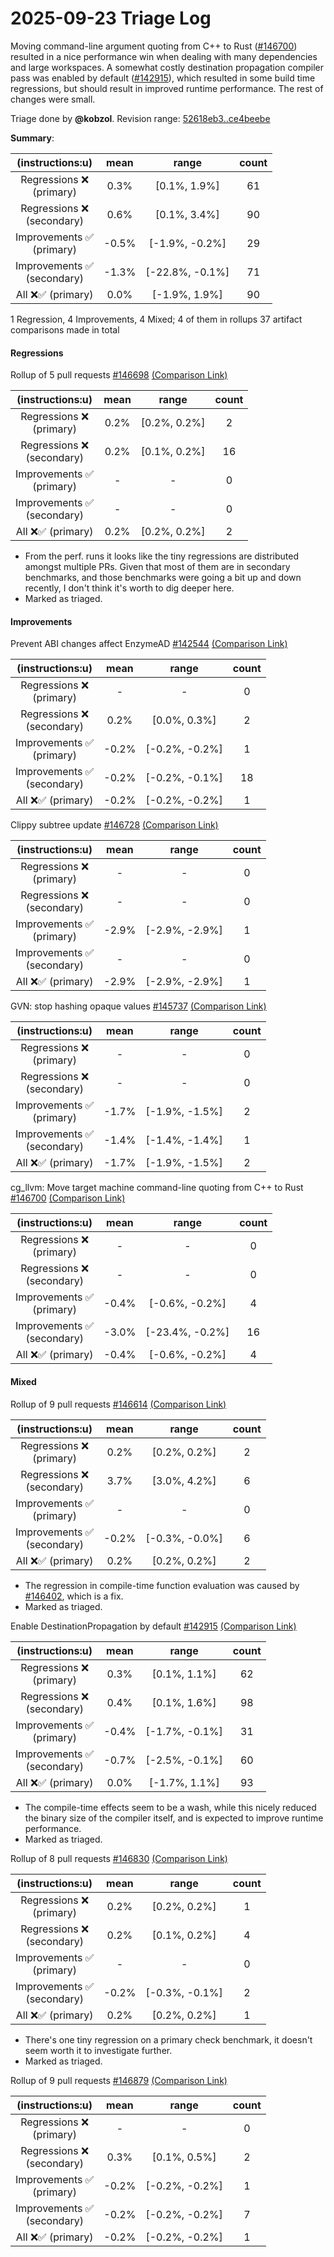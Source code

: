 # 2025-09-23 Triage Log

Moving command-line argument quoting from C++ to Rust ([#146700](https://github.com/rust-lang/rust/pull/146700)) resulted in a nice performance
win when dealing with many dependencies and large workspaces. A somewhat costly destination propagation
compiler pass was enabled by default ([#142915](https://github.com/rust-lang/rust/pull/142915)), which resulted in some build time regressions,
but should result in improved runtime performance. The rest of changes were small.

Triage done by **@kobzol**.
Revision range: [52618eb3..ce4beebe](https://perf.rust-lang.org/?start=52618eb338609df44978b0ca4451ab7941fd1c7a&end=ce4beebecb77821734079cff47d8af08f9f27f11&absolute=false&stat=instructions%3Au)

**Summary**:

| (instructions:u)                   | mean  | range           | count |
|:----------------------------------:|:-----:|:---------------:|:-----:|
| Regressions ❌ <br /> (primary)    | 0.3%  | [0.1%, 1.9%]    | 61    |
| Regressions ❌ <br /> (secondary)  | 0.6%  | [0.1%, 3.4%]    | 90    |
| Improvements ✅ <br /> (primary)   | -0.5% | [-1.9%, -0.2%]  | 29    |
| Improvements ✅ <br /> (secondary) | -1.3% | [-22.8%, -0.1%] | 71    |
| All ❌✅ (primary)                 | 0.0%  | [-1.9%, 1.9%]   | 90    |


1 Regression, 4 Improvements, 4 Mixed; 4 of them in rollups
37 artifact comparisons made in total

#### Regressions

Rollup of 5 pull requests [#146698](https://github.com/rust-lang/rust/pull/146698) [(Comparison Link)](https://perf.rust-lang.org/compare.html?start=93117677d857bb7c3f12c9dc500d77839f8fb13d&end=4793ef5cf527339f072c39d129477ad5bb678f9e&stat=instructions:u)

| (instructions:u)                   | mean | range        | count |
|:----------------------------------:|:----:|:------------:|:-----:|
| Regressions ❌ <br /> (primary)    | 0.2% | [0.2%, 0.2%] | 2     |
| Regressions ❌ <br /> (secondary)  | 0.2% | [0.1%, 0.2%] | 16    |
| Improvements ✅ <br /> (primary)   | -    | -            | 0     |
| Improvements ✅ <br /> (secondary) | -    | -            | 0     |
| All ❌✅ (primary)                 | 0.2% | [0.2%, 0.2%] | 2     |

- From the perf. runs it looks like the tiny regressions are distributed amongst multiple PRs. Given that most of them are in secondary benchmarks, and those benchmarks were going a bit up and down recently, I don't think it's worth to dig deeper here.
- Marked as triaged. 

#### Improvements

Prevent ABI changes affect EnzymeAD [#142544](https://github.com/rust-lang/rust/pull/142544) [(Comparison Link)](https://perf.rust-lang.org/compare.html?start=4793ef5cf527339f072c39d129477ad5bb678f9e&end=97a987f14c5bd948f7ee8dba75999f104a6f03a7&stat=instructions:u)

| (instructions:u)                   | mean  | range          | count |
|:----------------------------------:|:-----:|:--------------:|:-----:|
| Regressions ❌ <br /> (primary)    | -     | -              | 0     |
| Regressions ❌ <br /> (secondary)  | 0.2%  | [0.0%, 0.3%]   | 2     |
| Improvements ✅ <br /> (primary)   | -0.2% | [-0.2%, -0.2%] | 1     |
| Improvements ✅ <br /> (secondary) | -0.2% | [-0.2%, -0.1%] | 18    |
| All ❌✅ (primary)                 | -0.2% | [-0.2%, -0.2%] | 1     |


Clippy subtree update [#146728](https://github.com/rust-lang/rust/pull/146728) [(Comparison Link)](https://perf.rust-lang.org/compare.html?start=0c0c58b8e453f552ebd7f3a1545acdd109de028c&end=7c275d09ea6b953d2cca169667184a7214bd14c7&stat=instructions:u)

| (instructions:u)                   | mean  | range          | count |
|:----------------------------------:|:-----:|:--------------:|:-----:|
| Regressions ❌ <br /> (primary)    | -     | -              | 0     |
| Regressions ❌ <br /> (secondary)  | -     | -              | 0     |
| Improvements ✅ <br /> (primary)   | -2.9% | [-2.9%, -2.9%] | 1     |
| Improvements ✅ <br /> (secondary) | -     | -              | 0     |
| All ❌✅ (primary)                 | -2.9% | [-2.9%, -2.9%] | 1     |


GVN: stop hashing opaque values [#145737](https://github.com/rust-lang/rust/pull/145737) [(Comparison Link)](https://perf.rust-lang.org/compare.html?start=2f4dfc753fd86c672aa4145940db075a8a149f17&end=e10aa8891182378de002bd71bf4d04181fb8231d&stat=instructions:u)

| (instructions:u)                   | mean  | range          | count |
|:----------------------------------:|:-----:|:--------------:|:-----:|
| Regressions ❌ <br /> (primary)    | -     | -              | 0     |
| Regressions ❌ <br /> (secondary)  | -     | -              | 0     |
| Improvements ✅ <br /> (primary)   | -1.7% | [-1.9%, -1.5%] | 2     |
| Improvements ✅ <br /> (secondary) | -1.4% | [-1.4%, -1.4%] | 1     |
| All ❌✅ (primary)                 | -1.7% | [-1.9%, -1.5%] | 2     |


cg_llvm: Move target machine command-line quoting from C++ to Rust [#146700](https://github.com/rust-lang/rust/pull/146700) [(Comparison Link)](https://perf.rust-lang.org/compare.html?start=59043567a5cf12800e1457c36ad6a6b0fa02c6b6&end=0be8e16088894483a7012c5026c3247c14a0c3c2&stat=instructions:u)

| (instructions:u)                   | mean  | range           | count |
|:----------------------------------:|:-----:|:---------------:|:-----:|
| Regressions ❌ <br /> (primary)    | -     | -               | 0     |
| Regressions ❌ <br /> (secondary)  | -     | -               | 0     |
| Improvements ✅ <br /> (primary)   | -0.4% | [-0.6%, -0.2%]  | 4     |
| Improvements ✅ <br /> (secondary) | -3.0% | [-23.4%, -0.2%] | 16    |
| All ❌✅ (primary)                 | -0.4% | [-0.6%, -0.2%]  | 4     |


#### Mixed

Rollup of 9 pull requests [#146614](https://github.com/rust-lang/rust/pull/146614) [(Comparison Link)](https://perf.rust-lang.org/compare.html?start=9d82de19dfae60e55c291f5f28e28cfc2c1b9630&end=8a1b39995e5b630c5872f5de5079f1f569bd5ac2&stat=instructions:u)

| (instructions:u)                   | mean  | range          | count |
|:----------------------------------:|:-----:|:--------------:|:-----:|
| Regressions ❌ <br /> (primary)    | 0.2%  | [0.2%, 0.2%]   | 2     |
| Regressions ❌ <br /> (secondary)  | 3.7%  | [3.0%, 4.2%]   | 6     |
| Improvements ✅ <br /> (primary)   | -     | -              | 0     |
| Improvements ✅ <br /> (secondary) | -0.2% | [-0.3%, -0.0%] | 6     |
| All ❌✅ (primary)                 | 0.2%  | [0.2%, 0.2%]   | 2     |

- The regression in compile-time function evaluation was caused by [#146402](https://github.com/rust-lang/rust/pull/146402), which is a fix.
- Marked as triaged.

Enable DestinationPropagation by default [#142915](https://github.com/rust-lang/rust/pull/142915) [(Comparison Link)](https://perf.rust-lang.org/compare.html?start=2ebb1263e3506412889410b567fa813ca3cb5c63&end=ce6daf3d5a5bffb2a00264197f92dc31608df0da&stat=instructions:u)

| (instructions:u)                   | mean  | range          | count |
|:----------------------------------:|:-----:|:--------------:|:-----:|
| Regressions ❌ <br /> (primary)    | 0.3%  | [0.1%, 1.1%]   | 62    |
| Regressions ❌ <br /> (secondary)  | 0.4%  | [0.1%, 1.6%]   | 98    |
| Improvements ✅ <br /> (primary)   | -0.4% | [-1.7%, -0.1%] | 31    |
| Improvements ✅ <br /> (secondary) | -0.7% | [-2.5%, -0.1%] | 60    |
| All ❌✅ (primary)                 | 0.0%  | [-1.7%, 1.1%]  | 93    |

- The compile-time effects seem to be a wash, while this nicely reduced the binary size of the compiler itself, and is expected to improve runtime performance.
- Marked as triaged.

Rollup of 8 pull requests [#146830](https://github.com/rust-lang/rust/pull/146830) [(Comparison Link)](https://perf.rust-lang.org/compare.html?start=dd7fda570040e8a736f7d8bc28ddd1b444aabc82&end=dfa22235d858086511bedc4acde9db1c045ffbac&stat=instructions:u)

| (instructions:u)                   | mean  | range          | count |
|:----------------------------------:|:-----:|:--------------:|:-----:|
| Regressions ❌ <br /> (primary)    | 0.2%  | [0.2%, 0.2%]   | 1     |
| Regressions ❌ <br /> (secondary)  | 0.2%  | [0.1%, 0.2%]   | 4     |
| Improvements ✅ <br /> (primary)   | -     | -              | 0     |
| Improvements ✅ <br /> (secondary) | -0.2% | [-0.3%, -0.1%] | 2     |
| All ❌✅ (primary)                 | 0.2%  | [0.2%, 0.2%]   | 1     |

- There's one tiny regression on a primary check benchmark, it doesn't seem worth it to investigate further.
- Marked as triaged.

Rollup of 9 pull requests [#146879](https://github.com/rust-lang/rust/pull/146879) [(Comparison Link)](https://perf.rust-lang.org/compare.html?start=9f32ccf35fb877270bc44a86a126440f04d676d0&end=29005cb128e6d447e6bd9c110c9a684665f95985&stat=instructions:u)

| (instructions:u)                   | mean  | range          | count |
|:----------------------------------:|:-----:|:--------------:|:-----:|
| Regressions ❌ <br /> (primary)    | -     | -              | 0     |
| Regressions ❌ <br /> (secondary)  | 0.3%  | [0.1%, 0.5%]   | 2     |
| Improvements ✅ <br /> (primary)   | -0.2% | [-0.2%, -0.2%] | 1     |
| Improvements ✅ <br /> (secondary) | -0.2% | [-0.2%, -0.2%] | 7     |
| All ❌✅ (primary)                 | -0.2% | [-0.2%, -0.2%] | 1     |
